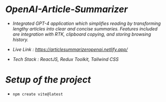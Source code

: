 # *OpenAI-Article-Summarizer*

- *Integrated GPT-4 application which simplifies reading by transforming lengthy articles into clear and concise summaries. Features included are integration with RTK, clipboard copying, and storing browsing history.*

- *Live Link : https://articlesummarizeropenai.netlify.app/*

- *Tech Stack : ReactJS, Redux Toolkit, Tailwind CSS*

# *Setup of the project*

- `npm create vite@latest`
